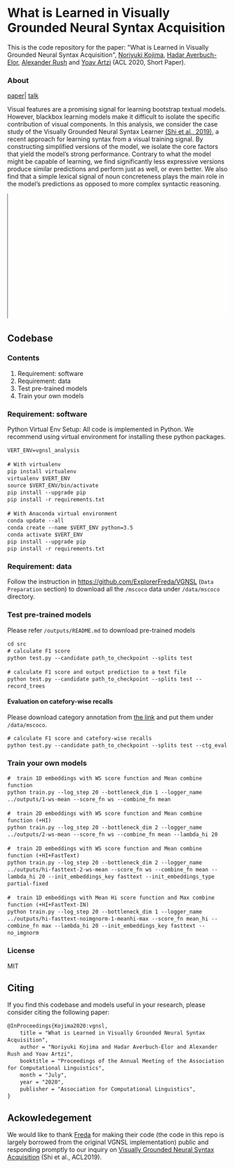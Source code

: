 # What is Learned in Visually Grounded Neural Syntax Acquisition

This is the code repository for the paper: "What is Learned in Visually Grounded Neural Syntax Acquisition", [Noriyuki Kojima](https://kojimano.github.io/), [Hadar Averbuch-Elor](http://www.cs.cornell.edu/~hadarelor/), [Alexander Rush](http://nlp.seas.harvard.edu/rush.html) and [Yoav Artzi](https://yoavartzi.com/) (ACL 2020, Short Paper).

### About
[paper](https://arxiv.org/abs/2005.01678)| [talk](https://www.dropbox.com/s/dx1ecbvdsyvd0cl/Presentation.mov?dl=0)

Visual features are a promising signal for learning bootstrap textual models.  However, blackbox  learning  models  make  it  difficult  to  isolate the specific contribution of visual components.   In this analysis,  we consider the case study of the Visually Grounded Neural Syntax Learner [(Shi et al., 2019)](https://ttic.uchicago.edu/~freda/paper/shi2019visually.pdf),  a recent approach for learning syntax from a visual training signal. By constructing simplified versions of the model,  we  isolate  the  core  factors  that  yield the model’s strong performance.  Contrary to what the model might be capable of learning, we find significantly less expressive versions produce similar predictions and perform just as well, or even better. We also find that a simple lexical signal of noun concreteness plays the main role in the model’s predictions as opposed to more complex syntactic reasoning.

![](miscs/parser.gif)


## Codebase

### Contents
1. Requirement: software
2. Requirement: data
3. Test pre-trained models
4. Train your own models

### Requirement: software
Python Virtual Env Setup: All code is implemented in Python. We recommend using virtual environment for installing these python packages.
```
VERT_ENV=vgnsl_analysis

# With virtualenv
pip install virtualenv
virtualenv $VERT_ENV
source $VERT_ENV/bin/activate
pip install --upgrade pip
pip install -r requirements.txt

# With Anaconda virtual environment
conda update --all
conda create --name $VERT_ENV python=3.5
conda activate $VERT_ENV
pip install --upgrade pip
pip install -r requirements.txt
```

### Requirement: data
Follow the instruction in https://github.com/ExplorerFreda/VGNSL (`Data Preparation` section) to download all the `/mscoco` data under `/data/mscoco` directory.

### Test pre-trained models
Please refer `/outputs/README.md` to download pre-trained models
<!---1. Download pre-trained models. See outputs/README.md.--->
<!---2. Test models running `./shell/demo_test.sh CHECKPOINTS_FOLDER_NAME`. --->
```
cd src
# calculate F1 score
python test.py --candidate path_to_checkpoint --splits test

# calculate F1 score and output prediction to a text file
python test.py --candidate path_to_checkpoint --splits test --record_trees
```

#### Evaluation on catefory-wise recalls
Please download category annotation from [the link](https://drive.google.com/drive/folders/1OP1lqYXGcV5_CtADOgtHnyQS43lMgO25?usp=sharing) and put them under `/data/mscoco`.

```
# calculate F1 score and catefory-wise recalls
python test.py --candidate path_to_checkpoint --splits test --ctg_eval
```

### Train your own models
<!---1. Train models running `./scripts/demo_train.sh `--->
```
#  train 1D embeddings with WS score function and Mean combine function
python train.py --log_step 20 --bottleneck_dim 1 --logger_name ../outputs/1-ws-mean --score_fn ws --combine_fn mean

#  train 2D embeddings with WS score function and Mean combine function (+HI)
python train.py --log_step 20 --bottleneck_dim 2 --logger_name ../outputs/2-ws-mean --score_fn ws --combine_fn mean --lambda_hi 20

#  train 2D embeddings with WS score function and Mean combine function (+HI+FastText)
python train.py --log_step 20 --bottleneck_dim 2 --logger_name ../outputs/hi-fasttext-2-ws-mean --score_fn ws --combine_fn mean --lambda_hi 20 --init_embeddings_key fasttext --init_embeddings_type partial-fixed

#  train 1D embeddings with Mean Hi score function and Max combine function (+HI+FastText-IN)
python train.py --log_step 20 --bottleneck_dim 1 --logger_name ../outputs/hi-fasttext-noimgnorm-1-meanhi-max --score_fn mean_hi --combine_fn max --lambda_hi 20 --init_embeddings_key fasttext --no_imgnorm
```

### License
MIT

## Citing
If you find this codebase and models useful in your research, please consider citing the following paper:
```
@InProceedings{Kojima2020:vgnsl,
    title = "What is Learned in Visually Grounded Neural Syntax Acquisition",
    author = "Noriyuki Kojima and Hadar Averbuch-Elor and Alexander Rush and Yoav Artzi",
    booktitle = "Proceedings of the Annual Meeting of the Association for Computational Linguistics",
    month = "July",
    year = "2020",
    publisher = "Association for Computational Linguistics",
}
```

## Ackowledegement
We would like to thank [Freda](https://ttic.uchicago.edu/~freda/) for making their code (the code in this repo is largely borrowed from the original VGNSL implementation) public and responding promptly to our inquiry on [Visually Grounded Neural Syntax Acquisition](https://ttic.uchicago.edu/~freda/project/vgnsl/) (Shi et al., ACL2019). 
